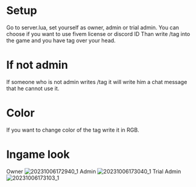 # Setup
Go to server.lua, set yourself as owner, admin or trial admin.
You can choose if you want to use fivem license or discord ID
Than write /tag into the game and you have tag over your head.
# If not admin
If someone who is not admin writes /tag it will write him a chat message that he cannot use it.
# Color
If you want to change color of the tag write it in RGB.
# Ingame look
Owner
![20231006172940_1](https://github.com/Pito126/fivem-tag/assets/66220113/d2a73c1f-4f06-4081-9dbe-583e8fbbec2a)
Admin
![20231006173040_1](https://github.com/Pito126/fivem-tag/assets/66220113/c39ab4f7-8e6a-4035-9109-cf2dd4878fd6)
Trial Admin
![20231006173103_1](https://github.com/Pito126/fivem-tag/assets/66220113/21f42487-1eb8-4e4d-885e-a3688ad9845d)
